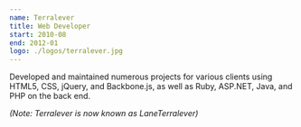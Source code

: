 ```yaml
---
name: Terralever
title: Web Developer
start: 2010-08
end: 2012-01
logo: ./logos/terralever.jpg
---
```


Developed and maintained numerous projects for various clients using HTML5, CSS, jQuery, and Backbone.js, as well as Ruby, ASP.NET, Java, and PHP on the back end.

_(Note: Terralever is now known as LaneTerralever)_
